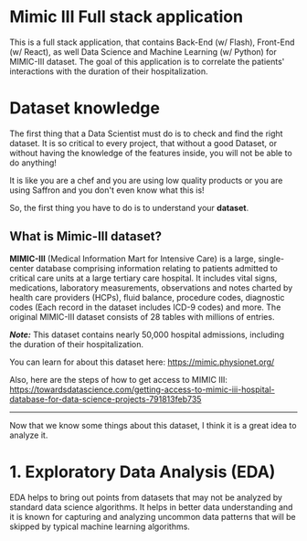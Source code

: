 # Mimic III Full stack application
This is a full stack application, that contains Back-End (w/ Flash), Front-End (w/ React), as well Data Science and Machine Learning (w/ Python) for MIMIC-III dataset. The goal of this application is to correlate the patients' interactions with the duration of their hospitalization.

# Dataset knowledge

The first thing that a Data Scientist must do is to check and find the right dataset. It is so critical to every project, that without a good Dataset, or without having the knowledge of the features inside, you will not be able to do anything! 

It is like you are a chef and you are using low quality products or you are using Saffron and you don't even know what this is!

So, the first thing you have to do is to understand your **dataset**.

## What is Mimic-III dataset?

**MIMIC-III** (Medical Information Mart for Intensive Care) is a large, single-center database comprising information relating to patients admitted to critical care units at a large tertiary care hospital. It includes vital signs, medications, laboratory measurements, observations and notes charted by health care providers (HCPs), fluid balance, procedure codes, diagnostic codes (Each record in the dataset includes ICD-9 codes) and more. The original MIMIC-III dataset consists of 28 tables with millions of entries.

***Note:*** This dataset contains nearly 50,000 hospital admissions, including the duration of their hospitalization.

You can learn for about this dataset here: https://mimic.physionet.org/

Also, here are the steps of how to get access to MIMIC III: https://towardsdatascience.com/getting-access-to-mimic-iii-hospital-database-for-data-science-projects-791813feb735

-------------------------------------------------------------------------------------------------------------------------------------------------------------------------------

Now that we know some things about this dataset, I think it is a great idea to analyze it.


# 1. Exploratory Data Analysis (EDA)

EDA helps to bring out points from datasets that may not be analyzed by standard data science algorithms. It helps in better data understanding and it is known for capturing and analyzing uncommon data patterns that will be skipped by typical machine learning algorithms.


